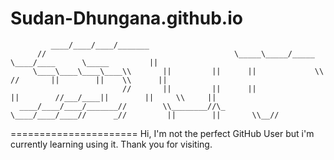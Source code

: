 # Sudan-Dhungana.github.io

             ____/____/____/_______
          //                                          \_____\_____/_____              \____/____      \_____         ||   
         \____\____\____\____\\       ||         ||      ||             \\          //       ||        ||    \\      ||
                             //       ||         ||      ||              ||        //___/____||        ||     \\     ||
      ____/____/____/_______//        \\________//\_      \____/____/____//      _//         ||        ||       \\__//
                                                                                                        
       
 ======================
 Hi, I'm not the perfect GitHub User but i'm currently learning using it.
 Thank you for visiting.
        
        
        
        
        
        
        
        
        
        
        
        
        
        
        
        
        
        
        
        
        
        
        
        
        
        
        
        
